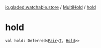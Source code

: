 [io.gladed.watchable.store](../index.md) / [MultiHold](index.md) / [hold](./hold.md)

# hold

`val hold: Deferred<`[`Pair`](https://kotlinlang.org/api/latest/jvm/stdlib/kotlin/-pair/index.html)`<`[`T`](index.md#T)`, `[`Hold`](../-hold/index.md)`>>`